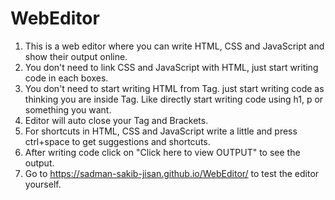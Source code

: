 # WebEditor

1. This is a web editor where you can write HTML, CSS and JavaScript and show their output online.
2. You don't need to link CSS and JavaScript with HTML, just start writing code in each boxes.
3. You don't need to start writing HTML from <html></html> Tag. just start writing code as thinking you are inside <body></body> Tag. Like directly start writing code using h1, p  or something you want.
4. Editor will auto close your Tag and Brackets.
5. For shortcuts in HTML, CSS and JavaScript write a little and press ctrl+space to get suggestions and shortcuts.
6. After writing code click on "Click here to view OUTPUT" to see the output.
7. Go to https://sadman-sakib-jisan.github.io/WebEditor/ to test the editor yourself.
